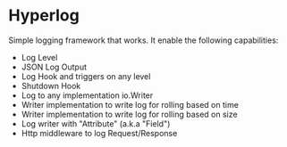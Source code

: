 # Hyperlog

Simple logging framework that works.
It enable the following capabilities:

- Log Level
- JSON Log Output
- Log Hook and triggers on any level
- Shutdown Hook
- Log to any implementation io.Writer
- Writer implementation to write log for rolling based on time
- Writer implementation to write log for rolling based on size
- Log writer with "Attribute" (a.k.a "Field")
- Http middleware to log Request/Response